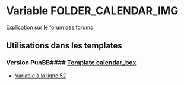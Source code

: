 # Variable FOLDER_CALENDAR_IMG
[Explication sur le forum des forums](http://forum.forumactif.com/t294113-listing-des-variables#FOLDER_CALENDAR_IMG)
## Utilisations dans les templates
### Version PunBB#### [Template calendar_box](punbb/calendar_box.md)
* [Variable à la ligne 52](../punbb/calendar_box.tpl#L52)